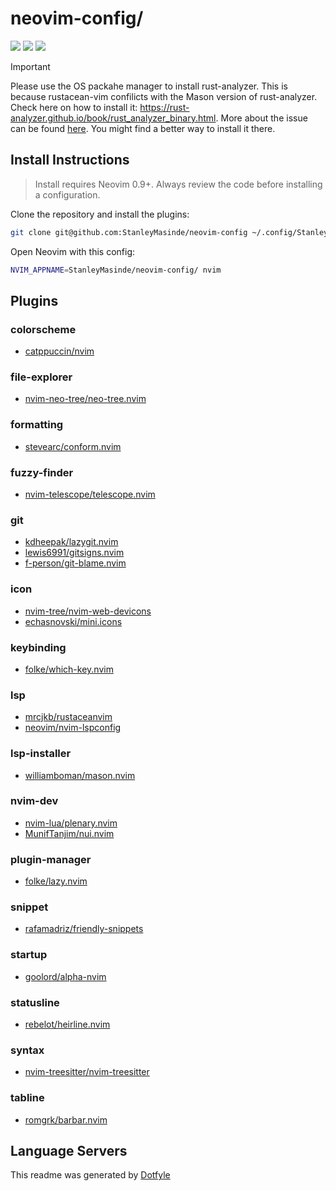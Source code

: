 # neovim-config/

<a href="https://dotfyle.com/StanleyMasinde/neovim-config"><img src="https://dotfyle.com/StanleyMasinde/neovim-config/badges/plugins?style=flat" /></a>
<a href="https://dotfyle.com/StanleyMasinde/neovim-config"><img src="https://dotfyle.com/StanleyMasinde/neovim-config/badges/leaderkey?style=flat" /></a>
<a href="https://dotfyle.com/StanleyMasinde/neovim-config"><img src="https://dotfyle.com/StanleyMasinde/neovim-config/badges/plugin-manager?style=flat" /></a>


> [!IMPORTANT]
> Please use the OS packahe manager to install rust-analyzer. This is because rustacean-vim confilicts with the Mason version of rust-analyzer.
> Check here on how to install it: https://rust-analyzer.github.io/book/rust_analyzer_binary.html.
> More about the issue can be found [here](https://github.com/mrcjkb/rustaceanvim/discussions/94#discussion-5946041). You might find a better way to install it there.




## Install Instructions

 > Install requires Neovim 0.9+. Always review the code before installing a configuration.

Clone the repository and install the plugins:

```sh
git clone git@github.com:StanleyMasinde/neovim-config ~/.config/StanleyMasinde/neovim-config
```

Open Neovim with this config:

```sh
NVIM_APPNAME=StanleyMasinde/neovim-config/ nvim
```

## Plugins

### colorscheme

+ [catppuccin/nvim](https://dotfyle.com/plugins/catppuccin/nvim)
### file-explorer

+ [nvim-neo-tree/neo-tree.nvim](https://dotfyle.com/plugins/nvim-neo-tree/neo-tree.nvim)
### formatting

+ [stevearc/conform.nvim](https://dotfyle.com/plugins/stevearc/conform.nvim)
### fuzzy-finder

+ [nvim-telescope/telescope.nvim](https://dotfyle.com/plugins/nvim-telescope/telescope.nvim)
### git

+ [kdheepak/lazygit.nvim](https://dotfyle.com/plugins/kdheepak/lazygit.nvim)
+ [lewis6991/gitsigns.nvim](https://dotfyle.com/plugins/lewis6991/gitsigns.nvim)
+ [f-person/git-blame.nvim](https://dotfyle.com/plugins/f-person/git-blame.nvim)
### icon

+ [nvim-tree/nvim-web-devicons](https://dotfyle.com/plugins/nvim-tree/nvim-web-devicons)
+ [echasnovski/mini.icons](https://dotfyle.com/plugins/echasnovski/mini.icons)
### keybinding

+ [folke/which-key.nvim](https://dotfyle.com/plugins/folke/which-key.nvim)
### lsp

+ [mrcjkb/rustaceanvim](https://dotfyle.com/plugins/mrcjkb/rustaceanvim)
+ [neovim/nvim-lspconfig](https://dotfyle.com/plugins/neovim/nvim-lspconfig)
### lsp-installer

+ [williamboman/mason.nvim](https://dotfyle.com/plugins/williamboman/mason.nvim)
### nvim-dev

+ [nvim-lua/plenary.nvim](https://dotfyle.com/plugins/nvim-lua/plenary.nvim)
+ [MunifTanjim/nui.nvim](https://dotfyle.com/plugins/MunifTanjim/nui.nvim)
### plugin-manager

+ [folke/lazy.nvim](https://dotfyle.com/plugins/folke/lazy.nvim)
### snippet

+ [rafamadriz/friendly-snippets](https://dotfyle.com/plugins/rafamadriz/friendly-snippets)
### startup

+ [goolord/alpha-nvim](https://dotfyle.com/plugins/goolord/alpha-nvim)
### statusline

+ [rebelot/heirline.nvim](https://dotfyle.com/plugins/rebelot/heirline.nvim)
### syntax

+ [nvim-treesitter/nvim-treesitter](https://dotfyle.com/plugins/nvim-treesitter/nvim-treesitter)
### tabline

+ [romgrk/barbar.nvim](https://dotfyle.com/plugins/romgrk/barbar.nvim)
## Language Servers



 This readme was generated by [Dotfyle](https://dotfyle.com)
